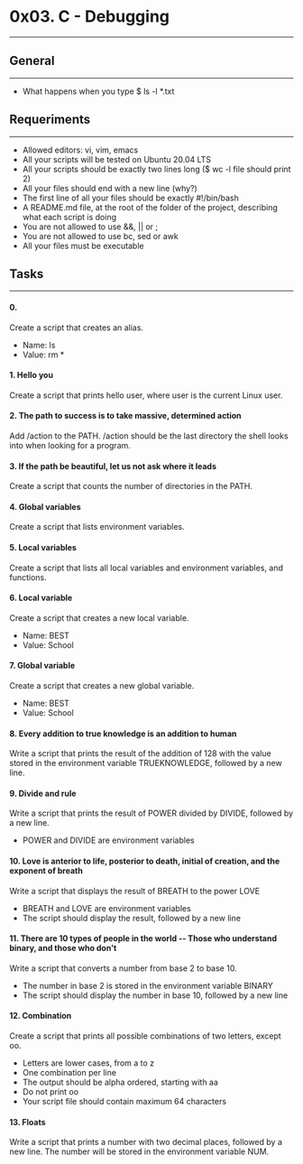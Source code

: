 # 0x03. C - Debugging
***

## General
***
* What happens when you type $ ls -l *.txt

## Requeriments
***
* Allowed editors: vi, vim, emacs
* All your scripts will be tested on Ubuntu 20.04 LTS
* All your scripts should be exactly two lines long ($ wc -l file should print 2)
* All your files should end with a new line (why?)
* The first line of all your files should be exactly #!/bin/bash
* A README.md file, at the root of the folder of the project, describing what each script is doing
* You are not allowed to use &&, || or ;
* You are not allowed to use bc, sed or awk
* All your files must be executable

## Tasks
***
#### 0. <o>
Create a script that creates an alias.
* Name: ls
* Value: rm *

#### 1. Hello you
Create a script that prints hello user, where user is the current Linux user.

#### 2. The path to success is to take massive, determined action
Add /action to the PATH. /action should be the last directory the shell looks into when looking for a program.

#### 3. If the path be beautiful, let us not ask where it leads
Create a script that counts the number of directories in the PATH.

#### 4. Global variables
Create a script that lists environment variables.

#### 5. Local variables
Create a script that lists all local variables and environment variables, and functions.

#### 6. Local variable
Create a script that creates a new local variable.
* Name: BEST
* Value: School

#### 7. Global variable
Create a script that creates a new global variable.
* Name: BEST
* Value: School

#### 8. Every addition to true knowledge is an addition to human 
Write a script that prints the result of the addition of 128 with the value stored in the environment variable TRUEKNOWLEDGE, followed by a new line.

#### 9. Divide and rule
Write a script that prints the result of POWER divided by DIVIDE, followed by a new line.
* POWER and DIVIDE are environment variables

#### 10. Love is anterior to life, posterior to death, initial of creation, and the exponent of breath
Write a script that displays the result of BREATH to the power LOVE
* BREATH and LOVE are environment variables
* The script should display the result, followed by a new line

#### 11. There are 10 types of people in the world -- Those who understand binary, and those who don't
Write a script that converts a number from base 2 to base 10.
* The number in base 2 is stored in the environment variable BINARY
* The script should display the number in base 10, followed by a new line

#### 12. Combination
Create a script that prints all possible combinations of two letters, except oo.
* Letters are lower cases, from a to z
* One combination per line
* The output should be alpha ordered, starting with aa
* Do not print oo
* Your script file should contain maximum 64 characters

#### 13. Floats
Write a script that prints a number with two decimal places, followed by a new line.
The number will be stored in the environment variable NUM.
